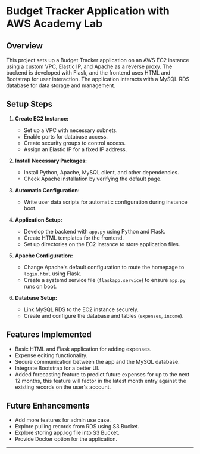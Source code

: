 # Budget Tracker Application with AWS Academy Lab

## Overview

This project sets up a Budget Tracker application on an AWS EC2 instance using a custom VPC, Elastic IP, and Apache as a reverse proxy. The backend is developed with Flask, and the frontend uses HTML and Bootstrap for user interaction. The application interacts with a MySQL RDS database for data storage and management.

## Setup Steps

1. **Create EC2 Instance:**

   - Set up a VPC with necessary subnets.
   - Enable ports for database access.
   - Create security groups to control access.
   - Assign an Elastic IP for a fixed IP address.

2. **Install Necessary Packages:**

   - Install Python, Apache, MySQL client, and other dependencies.
   - Check Apache installation by verifying the default page.

3. **Automatic Configuration:**

   - Write user data scripts for automatic configuration during instance boot.

4. **Application Setup:**

   - Develop the backend with `app.py` using Python and Flask.
   - Create HTML templates for the frontend.
   - Set up directories on the EC2 instance to store application files.

5. **Apache Configuration:**

   - Change Apache's default configuration to route the homepage to `login.html` using Flask.
   - Create a systemd service file (`flaskapp.service`) to ensure `app.py` runs on boot.

6. **Database Setup:**
   - Link MySQL RDS to the EC2 instance securely.
   - Create and configure the database and tables (`expenses`, `income`).

## Features Implemented

- Basic HTML and Flask application for adding expenses.
- Expense editing functionality.
- Secure communication between the app and the MySQL database.
- Integrate Bootstrap for a better UI.
- Added forecasting feature to predict future expenses for up to the next 12 months, this feature will factor in the latest month entry against the existing records on the user's account.
 
## Future Enhancements

- Add more features for admin use case.
- Explore pulling records from RDS using S3 Bucket.
- Explore storing app.log file into S3 Bucket.
- Provide Docker option for the application.

---
